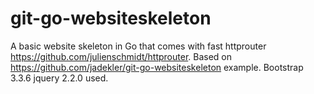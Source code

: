 git-go-websiteskeleton
===============

A basic website skeleton in Go that comes with fast httprouter https://github.com/julienschmidt/httprouter.
Based on https://github.com/jadekler/git-go-websiteskeleton example.
Bootstrap 3.3.6 jquery 2.2.0 used.

